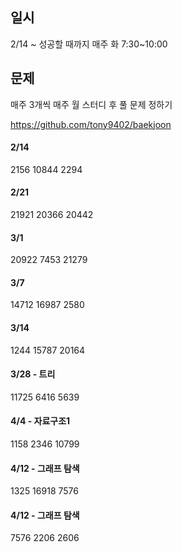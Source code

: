 ## 일시
2/14 ~ 성공할 때까지
매주 화 7:30~10:00

## 문제
매주 3개씩
매주 월 스터디 후 풀 문제 정하기

https://github.com/tony9402/baekjoon

#### 2/14
2156
10844
2294

#### 2/21
21921
20366
20442

#### 3/1
20922
7453
21279

#### 3/7
14712
16987
2580

#### 3/14
1244
15787
20164

#### 3/28 - 트리
11725
6416
5639

#### 4/4 - 자료구조1
1158
2346
10799

#### 4/12 - 그래프 탐색
1325
16918
7576

#### 4/12 - 그래프 탐색
7576
2206
2606
